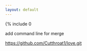 ```yaml
---
layout: default
---
```


{% include 0


add command line for merge

https://github.com/Cutthroat1/love.git









